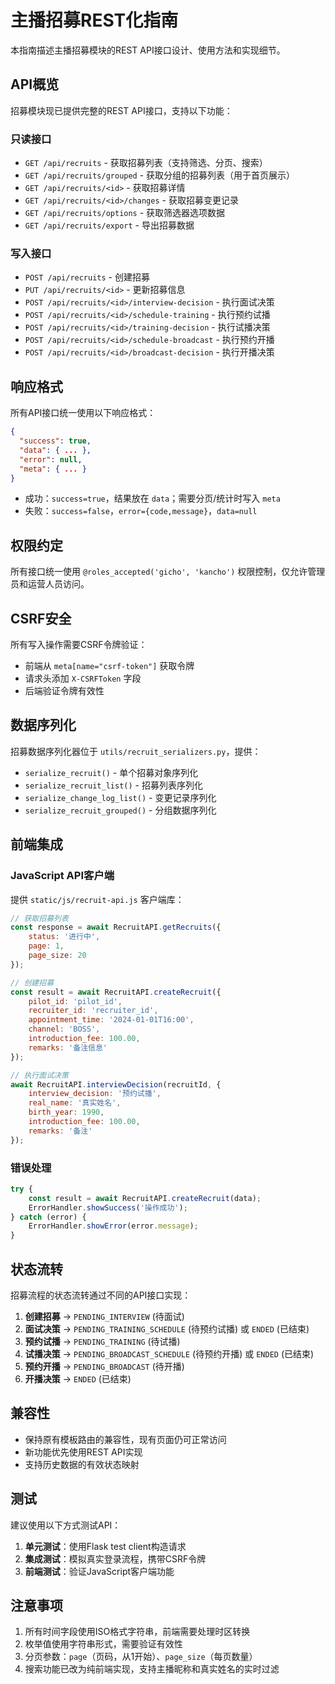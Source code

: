 # 主播招募REST化指南

本指南描述主播招募模块的REST API接口设计、使用方法和实现细节。

## API概览

招募模块现已提供完整的REST API接口，支持以下功能：

### 只读接口
- `GET /api/recruits` - 获取招募列表（支持筛选、分页、搜索）
- `GET /api/recruits/grouped` - 获取分组的招募列表（用于首页展示）
- `GET /api/recruits/<id>` - 获取招募详情
- `GET /api/recruits/<id>/changes` - 获取招募变更记录
- `GET /api/recruits/options` - 获取筛选器选项数据
- `GET /api/recruits/export` - 导出招募数据

### 写入接口
- `POST /api/recruits` - 创建招募
- `PUT /api/recruits/<id>` - 更新招募信息
- `POST /api/recruits/<id>/interview-decision` - 执行面试决策
- `POST /api/recruits/<id>/schedule-training` - 执行预约试播
- `POST /api/recruits/<id>/training-decision` - 执行试播决策
- `POST /api/recruits/<id>/schedule-broadcast` - 执行预约开播
- `POST /api/recruits/<id>/broadcast-decision` - 执行开播决策

## 响应格式

所有API接口统一使用以下响应格式：

```json
{
  "success": true,
  "data": { ... },
  "error": null,
  "meta": { ... }
}
```

- 成功：`success=true`，结果放在 `data`；需要分页/统计时写入 `meta`
- 失败：`success=false`，`error={code,message}`，`data=null`

## 权限约定

所有接口统一使用 `@roles_accepted('gicho', 'kancho')` 权限控制，仅允许管理员和运营人员访问。

## CSRF安全

所有写入操作需要CSRF令牌验证：
- 前端从 `meta[name="csrf-token"]` 获取令牌
- 请求头添加 `X-CSRFToken` 字段
- 后端验证令牌有效性

## 数据序列化

招募数据序列化器位于 `utils/recruit_serializers.py`，提供：
- `serialize_recruit()` - 单个招募对象序列化
- `serialize_recruit_list()` - 招募列表序列化
- `serialize_change_log_list()` - 变更记录序列化
- `serialize_recruit_grouped()` - 分组数据序列化

## 前端集成

### JavaScript API客户端

提供 `static/js/recruit-api.js` 客户端库：

```javascript
// 获取招募列表
const response = await RecruitAPI.getRecruits({
    status: '进行中',
    page: 1,
    page_size: 20
});

// 创建招募
const result = await RecruitAPI.createRecruit({
    pilot_id: 'pilot_id',
    recruiter_id: 'recruiter_id',
    appointment_time: '2024-01-01T16:00',
    channel: 'BOSS',
    introduction_fee: 100.00,
    remarks: '备注信息'
});

// 执行面试决策
await RecruitAPI.interviewDecision(recruitId, {
    interview_decision: '预约试播',
    real_name: '真实姓名',
    birth_year: 1990,
    introduction_fee: 100.00,
    remarks: '备注'
});
```

### 错误处理

```javascript
try {
    const result = await RecruitAPI.createRecruit(data);
    ErrorHandler.showSuccess('操作成功');
} catch (error) {
    ErrorHandler.showError(error.message);
}
```

## 状态流转

招募流程的状态流转通过不同的API接口实现：

1. **创建招募** → `PENDING_INTERVIEW` (待面试)
2. **面试决策** → `PENDING_TRAINING_SCHEDULE` (待预约试播) 或 `ENDED` (已结束)
3. **预约试播** → `PENDING_TRAINING` (待试播)
4. **试播决策** → `PENDING_BROADCAST_SCHEDULE` (待预约开播) 或 `ENDED` (已结束)
5. **预约开播** → `PENDING_BROADCAST` (待开播)
6. **开播决策** → `ENDED` (已结束)

## 兼容性

- 保持原有模板路由的兼容性，现有页面仍可正常访问
- 新功能优先使用REST API实现
- 支持历史数据的有效状态映射

## 测试

建议使用以下方式测试API：

1. **单元测试**：使用Flask test client构造请求
2. **集成测试**：模拟真实登录流程，携带CSRF令牌
3. **前端测试**：验证JavaScript客户端功能

## 注意事项

1. 所有时间字段使用ISO格式字符串，前端需要处理时区转换
2. 枚举值使用字符串形式，需要验证有效性
3. 分页参数：`page`（页码，从1开始）、`page_size`（每页数量）
4. 搜索功能已改为纯前端实现，支持主播昵称和真实姓名的实时过滤
